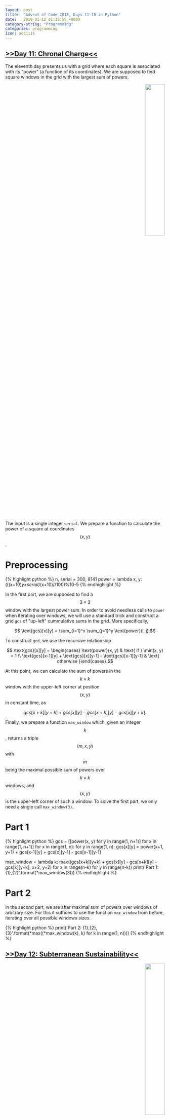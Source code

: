 ```yaml
---
layout: post
title:  "Advent of Code 2018, Days 11-15 in Python"
date:   2019-01-12 01:38:59 +0000
category-string: "Programming"
categories: programming
icon: aoc1115
---
```


## [>>Day 11: Chronal Charge<<](https://adventofcode.com/2018/day/11)

The eleventh day presents us with a grid where each square is associated with its "power" (a function of its coordinates). We are supposed to find square windows in the grid with the largest sum of powers.

<div align="right">
<img src="/assets/image/aoc/day11.png" width="35%">
</div>

The input is a single integer `serial`. We prepare a function to calculate the power of a square at coordinates $$(x, y)$$.

# Preprocessing
{% highlight python %}
n, serial = 300, 8141
power = lambda x, y: (((x+10)*y+serial)*(x+10)//100)%10-5
{% endhighlight %}

In the first part, we are supposed to find a $$3 \times 3$$ window with the largest power sum.
In order to avoid needless calls to `power` when iterating over windows, we will use a standard trick and construct a grid `gcs` of "up-left" cummulative sums in the grid. More specifically,

$$ \text{gcs}[x][y] = \sum_{i=1}^x \sum_{j=1}^y \text{power}(i, j).$$

To construct `gcd`, we use the recursive relationship

$$ \text{gcs}[x][y] = \begin{cases} \text{power}(x, y) & \text{ if } \min(x, y) = 1 \\ \text{gcs}[x-1][y] + \text{gcs}[x][y-1] - \text{gcs}[x-1][y-1] & \text{ otherwise }\end{cases}.$$

At this point, we can calculate the sum of powers in the $$k \times k$$ window with the upper-left corner at position $$(x, y)$$ in constant time, as

 $$gcs[x+k][y+k] + gcs[x][y] - gcs[x+k][y] - gcs[x][y+k].$$

Finally, we prepare a function `max_window` which, given an integer $$k$$, returns a triple $$(m, x, y)$$ with $$m$$ being the maximal possible sum of powers over $$k \times k$$ windows, and $$(x, y)$$ is the upper-left corner of such a window. To solve the first part, we only need a single call `max_window(3)`.

# Part 1
{% highlight python %}
  gcs = [[power(x, y) for y in range(1, n+1)] for x in range(1, n+1)]
  for x in range(1, n):
      for y in range(1, n):
          gcs[x][y] = power(x+1, y+1) + gcs[x-1][y] + gcs[x][y-1] - gcs[x-1][y-1]

  max_window = lambda k: max((gcs[x+k][y+k] + gcs[x][y] - gcs[x+k][y] - gcs[x][y+k], x+2, y+2) for x in range(n-k) for y in range(n-k))
  print('Part 1: {1},{2}'.format(*max_window(3)))
{% endhighlight %}

# Part 2

In the second part, we are after maximal sum of powers over windows of arbitrary size. For this it suffices to use the function `max_window` from before, iterating over all possible windows sizes.

{% highlight python %}
  print('Part 2: {1},{2},{3}'.format(*max((*max_window(k), k) for k in range(1, n))))
{% endhighlight %}




## [>>Day 12: Subterranean Sustainability<<](https://adventofcode.com/2018/day/12)

<div align="right">
<img src="/assets/image/aoc/day12.png" width="35%">
</div>

In the day 12, we are presented with a toy version of the [>>Conway's Game of Life<<](https://en.wikipedia.org/wiki/Conway%27s_Game_of_Life), that is an (infinite) population of alive (`#`) and dead (`.`) cells, represented as a sequence. Each consecutive generation of the population is determined according to given rules: we take a look at a particular cell's neighbourhood (2 cells to the left and 2 to the right), look up which rule applies to it, based on which we decide whether the cell will be alive or not in the next generation.

# Preprocessing

The key idea will be that we will be only retaining the portion of the cell population which contains some alive cells, keeping track of the index of this portion in the sequence (for this purpose the variable `shift` will be used).

To apply rules at both ends of the portion correctly, we also make sure that we include at least 5 dead cells at either end, in each generation. This will be the job of the function `pad`. The function `update` will update the population to the next generation.

We will also need the `evaluate` function. The "evaluation" of a generation will be the sum of indices of all cells that are alive.

Finally, we parse the initial population and the rules/instructions.

{% highlight python %}
  def pad(s):
      global shift
      while not s.startswith('.'*5):
          s = '.' + s
          shift -= 1
      while not s.endswith('.'*5):
          s = s + '.'
      return s

  def update(s):
      global shift
      shift += 2
      return pad(''.join(instructions.get(s[i-2:i+3], '.') for i in range(2, len(s)-2)))

  evaluate = lambda s: sum(i for i, x in enumerate(s, shift) if x == "#")

  shift = 0
  lines = open('day12.txt').readlines()
  s = pad(lines[0].split()[-1])
  instructions = dict([tuple(x.strip().split(' => ')) for x in lines[2:]])
{% endhighlight %}

# Part 1

In the first part, we are supposed to find the "evaluation" of the 20-th generation.

{% highlight python %}
  for i in range(20):
      s = update(s)
  print(f'Part 1: {evaluate(s)}')
{% endhighlight %}

# Part 2

In the second part, we are supposed to find the "evaluation" of the 50000000000-th generation. As this is a large number, we will need to be more clever here.

By observing how the generations evolve, one will notice that from some point onwards, each generation will be of the same pattern, only shifted by a constant (presumably, the problem input was designed to have this property). Assume that $$k$$ is the smallest integer such that the $$k$$-th generation has the same pattern as the $$(k-1)$$-th generation, only shifted.

The key observation is that for any $$i \ge k$$, the "evaluation" of the $$i$$-th generation is a simple linear function:

$$ \text{evaluation}(i) = \text{evaluation}(k-1) + (i - k + 1) * (\text{evaluation}(k) - \text{evaluation}(k-1)) $$

{% highlight python %}
  cnt, shift = 0, 0
  s = pad(lines[0].split()[-1])
  while 1:
      lasts, s, cnt = s, update(s), cnt + 1
      if s == lasts:
          curr_val, next_val = evaluate(s), evaluate(update(s))
          print(f'Part 2: {curr_val + (50000000000 - cnt)*(next_val - curr_val)}')
          break
{% endhighlight %}





## [>>Day 13: Mine Cart Madness<<](https://adventofcode.com/2018/day/13)

<div align="right">
<img src="/assets/image/aoc/day13.png" width="35%">
</div>

The input for the thirteenth day is hiding an ASCII "art" representing a system of tracks, in which a few carts are buzzing around. At intersections, the carts are turning according to a specific rule. Our task will be to simulate the whole system and examine the crashes of the carts. A toy example of such a system is depicted below.

{% highlight text %}
/->-\
|   |  /----\
| /-+--+-\  |
| | |  | v  |
\-+-/  \-+--/
  \------/
{% endhighlight %}

# Preprocessing
The problem is a very nice object-oriented programming task and we hence prepare a class `Cart` representing the carts in the system. For each cart, we need to remember:

- Position. For a more compact solution, we will use the standard trick where the whole grid is represented as **integer points in the complex plane**. A position of the cart will in this representation be just a single complex number $$x + yi$$.
- Direction. We will need to know whether the cart is facing north, west, south or east. These four directions are in our representations the 4 complex units $$\{ \pm 1, \pm i \}$$.
- Whether a cart has crashed. For this we only need a boolean variable `active`.
- The number of times the cart has crossed an intersection. This is needed to determine where the cart is turning at intersections, as specified by the problem's intersection rule, and will be stored as an integer `cnter`.

The cart will also have the three following methods:

- `turn`, which will take a look at the type of track currently below the cart, and change its direction accordingly. Note that turning left and right can be nicely represented as multiplication by the complex numbers $$\pm i$$.
- `move`, which will move the cart to the next position.
- `crash`, which will "crash" the cart.

Finally, we read the ASCII grid and create a `Cart` object for each cart encountered.

{% highlight python %}
  class Cart:
      def __init__(self, *args):
          self.pos, self.dir = args
          self.active = True
          self.cnter = 0

      def turn(self, track):
          if track == '\\': # regular turning track
              cart.dir *= 1j if int(self.dir.real) else -1j
          if track == '/': # regular turning track
              cart.dir *= -1j if int(self.dir.real) else 1j
          if track == '+': # intersections
              cart.dir *= -1j * pow(1j, self.cnter % 3)
              self.cnter += 1

      def move(self, grid):
          self.turn(grid[int(self.pos.imag)][int(self.pos.real)])
          self.pos += self.dir

      def crash(self):
          self.active = False

  grid, carts = open('day13.txt').readlines(), []
  for y, row in enumerate(grid):
      for x, track in enumerate(row):
          if track in '><v^':
              carts.append(Cart(x + y*1j, {'>':1, '<':-1, 'v':1j, '^':-1j }[track]))
          grid[y] = row.replace('>','-').replace('<','-').replace('^','|').replace('v','|')
{% endhighlight %}

# Part 1

In the first part, we need to find out where the first crash in the system occurs. For simplicity, we simply print the first crash while solving the second part.

# Part 2

In the second part, we are supposed to find the position of the only remaining cart after all of the other carts have crashed (yes, the input contains an odd number of carts). For this, we simply keep moving the carts, iterating in the manner specified by the problem (top-bottom and left-right), and crashing any two carts whose positions coincide.

{% highlight python %}
  part1 = True
  while len(carts) > 1:
      # As problem specifies, need to iterate over carts top-bottom, left-right
      for cart in sorted(carts, key=lambda x: (x.pos.imag, x.pos.real)):
          if cart.active:
              cart.move(grid)
              if [c.pos for c in carts if c.active].count(cart.pos) > 1:
                  if part1:
                      print(f'Part 1: {int(cart.pos.real)},{int(cart.pos.imag)}')
                      part1 = False
                  [c.crash() for c in carts if c.active and c.pos == cart.pos]
      carts = [c for c in carts if c.active]

  print(f'Part 2: {int(carts[0].pos.real)},{int(carts[0].pos.imag)}')
{% endhighlight %}





## [>>Day 14: Chocolate Charts<<](https://adventofcode.com/2018/day/14)

In the day 14, we are being presented with a list and two pointers. At each step, we extend the list and update the pointers according to the specified rule.

<div align="right">
<img src="/assets/image/aoc/day14.png" width="35%">
</div>

# Preprocessing

The problem input is just a single integer.

{% highlight python %}
  n = 293801
{% endhighlight %}

# Part 1

In the first part, we are asked to keep updating the list until it is reaches the length $$n$$, then print out the last 10 digits. Although the problem statement itself assumes the list to be actually a string, we shall be using only a list of integers throughout. As Python's conversions between integers and strings are quite expensive, this speeds up the process *substantially*.

{% highlight python %}
  a, b, l = 0, 1, [3,7]
  while len(l) < n + 10:
      s = l[a] + l[b]
      l.extend([s] if s < 10 else divmod(s, 10))
      a, b = (a + l[a] + 1)%len(l), (b + l[b] + 1)%len(l)

  print(f'Part 1: {"".join(map(str, l[n:n+10]))}')
{% endhighlight %}

# Part 2

In the second part, we are asked to keep updating the list until it contains a sublist (continuous) representing the digits of $$n$$, then print out the index of such a sublist.

{% highlight python %}
  seq = list(map(int, str(n)))
  a, b, l = 0, 1, [3,7]
  while l[-len(seq)-1:-1] != seq and l[-len(seq):] != seq:
      s = l[a] + l[b]
      l.extend([s] if s < 10 else divmod(s, 10))
      a, b = (a + l[a] + 1)%len(l), (b + l[b] + 1)%len(l)

  print(f'Part 2: {next(len(l) - len(seq) - i for i in [0,1] if l[-len(seq)-i:-i] == seq)}')
{% endhighlight %}





## [>>Day 15: Beverage Bandits<<](https://adventofcode.com/2018/day/15)

<div align="right">
<img src="/assets/image/aoc/day15.png" width="35%">
</div>

In the day 15, we will be simulating a war between Elfs and Goblins. This will be purely an object oriented programming task, where care will be needed to avoid  pitfalls in many of the problem statement's subtleties.

# Preprocessing

We construct a class `Unit` representing the units in the war, equipped with three core methods needed to simulate the war:

- `turn`, which takes the whole turn of the unit in the current round. The turn will consist of (possibly) moving and attacking.
- `move`, which moves the unit towards the nearest enemy (according to given rules).
- `attack`, which attacks the neighbouring enemy unit.

For the sake of compactness, we will (again) use the complex coordinates (as in Day 13). Related to this, a helper function `access_grid` will come handy. This function, given a complex number and a two dimensional array, returns the entry corresponding to the coordinates represented by the complex number.

Finally, we read the input; a two dimensional grid.

{% highlight python %}
  from itertools import chain
  from copy import deepcopy

  class Unit:
      def __init__(self, *args):
          self.type, self.pos, self.attack_power = args
          self.active = True
          self.hp = 200

      def range(self, grid):
          return [self.pos + d for d in [1j,-1j,1,-1] if access_grid(self.pos + d, grid) == '.']

      def receive_attack(self, power, grid):
          self.hp -= power
          if self.hp <= 0:
              self.active = False
              grid[int(self.pos.imag)][int(self.pos.real)] = '.'

      def move(self, units, grid):
          inrange = set(chain(*[u.range(grid) for u in units if u.active and u.type != self.type]))

          stack, parent = [self.pos], {self.pos: None}
          while stack:
              next_stack = []
              for curr in stack:
                  for ne in [curr+d for d in [1j,-1j,1,-1] if access_grid(curr+d, grid)=='.' and not curr+d in parent]:
                      parent[ne] = curr
                      next_stack.append(ne)
              if any(x in inrange for x in next_stack): # some shortest path encountered
                  towards = sorted([x for x in next_stack if x in inrange], key=lambda x: (x.imag, x.real))[0]
                  while parent[towards] != self.pos:
                      towards = parent[towards]
                  # make the move
                  grid[int(self.pos.imag)][int(self.pos.real)] = '.'
                  self.pos = towards
                  grid[int(towards.imag)][int(towards.real)] = self.type
                  break
              stack = sorted(next_stack, key=lambda x: (x.imag, x.real))

      def attack(self, units, grid):
          inrange = [u for u in units if u.active and u.type != self.type and abs(u.pos - self.pos) == 1]
          if inrange:
              sorted(inrange, key=lambda u: (u.hp, u.pos.imag, u.pos.real))[0].receive_attack(self.attack_power, grid)

      def turn(self, units, grid):
          if self.active:
              if not any(abs(u.pos - self.pos) == 1 and u.active for u in units if u.type != self.type):
                  self.move(units, grid)
              self.attack(units, grid)

  def access_grid(complex_n, grid):
      return grid[int(complex_n.imag)][int(complex_n.real)]

  grid = [list(l.strip()) for l in open('day15.txt').readlines()]
{% endhighlight %}

# Part 1

In the first part, we are to simulate the war, where each unit, regardless of whether it is Elf or Goblin, has a fighting strength 3. We need to return the "value" of such a war, which is defined as the number of complete rounds multiplied by the sum of the health points of all surviving units.

{% highlight python %}
  def part1(grid):
      units = [Unit(f, x+y*1j, 3) for y, row in enumerate(grid) for x, f in enumerate(row) if f in 'GE']
      for rounds in range(10**9):
          for i, u in enumerate(sorted(units, key=lambda x: (x.pos.imag, x.pos.real))):
              if len(set(u.type for u in units if u.active)) == 1:
                  return rounds * sum(u.hp for u in units if u.active)
              u.turn(units, grid)
  print(f'Part 1: {part1(deepcopy(grid))}')
{% endhighlight %}

# Part 2

In the second part, we are to find the smallest possible fighting strength for Elves, such that they win the war without *any loses*. After such a value is found, we need to return the "value" of the corresponding war again. Note that a linear search is necessary here, since the rules of the war are such that "elves with strength $$x$$ win the war without any losses" *does not imply* "elves with strength $$x + 1$$ win the war without any losses".

{% highlight python %}
  def part2(grid):
      def simulate(elf_strength, grid):
          units = [Unit(f, x+y*1j, 3 if f=='G' else elf_strength) for y, row in enumerate(grid) for x, f in enumerate(row) if f in 'GE']
          for rounds in range(10**9):
              for i, u in enumerate(sorted(units, key=lambda x: (x.pos.imag, x.pos.real))):
                  if len(set(u.type for u in units if u.active)) == 1:
                      if any(u.type == 'E' and u.active == False for u in units):
                          return -1 # no losses tolerated
                      return rounds * sum(u.hp for u in units if u.active)
                  u.turn(units, grid)
      for elf_strength in range(3, 10**9):
          game_outcome = simulate(elf_strength, deepcopy(grid))
          if game_outcome != -1:
              return game_outcome
  print(f'Part 2: {part2(deepcopy(grid))}')
{% endhighlight %}
